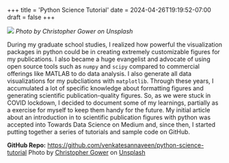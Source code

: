 +++
title = 'Python Science Tutorial'
date = 2024-04-26T19:19:52-07:00
draft = false
+++

![](/img/python.jpg)
_Photo by Christopher Gower on Unsplash_

During my graduate school studies, I realized how powerful the visualization packages in python could be in creating extremely customizable figures for my publications. I also became a huge evangelist and advocate of using open source tools such as `numpy` and `scipy` compared to commercial offerings like MATLAB to do data analysis. I also generate all data visualizations for my pubcliations with `matplotlib`. Through these years, I accumulated a lot of specific knowledge about formatting figures and generating scientific publication-quality figures. So, as we were stuck in COVID lockdown, I decided to document some of my learnings, partially as a exercise for myself to keep them handy for the future. My initial article about an introduction in to scientific publication figures with python was accepted into Towards Data Science on Medium and, since then, I started putting together a series of tutorials and sample code on GitHub.

__GitHub Repo:__ https://github.com/venkatesannaveen/python-science-tutorial
Photo by <a href="https://unsplash.com/@cgower?utm_content=creditCopyText&utm_medium=referral&utm_source=unsplash">Christopher Gower</a> on <a href="https://unsplash.com/photos/a-macbook-with-lines-of-code-on-its-screen-on-a-busy-desk-m_HRfLhgABo?utm_content=creditCopyText&utm_medium=referral&utm_source=unsplash">Unsplash</a>
